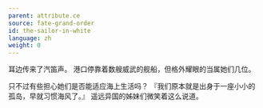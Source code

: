 ```yaml
---
parent: attribute.ce
source: fate-grand-order
id: the-sailor-in-white
language: zh
weight: 0
---
```


耳边传来了汽笛声。
港口停靠着数艘威武的舰船，但格外耀眼的当属她们几位。

只不过有些担心她们是否能适应海上生活吗？
『我们原本就是出身于一座小小的孤岛，早就习惯海风了。』
遥远异国的姊妹们微笑着这么说道。
